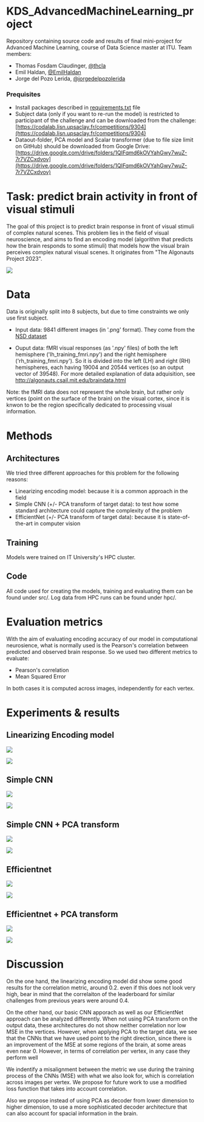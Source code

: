 # KDS_AdvancedMachineLearning_project

Repository containing source code and results of final mini-project for Advanced Machine Learning, course of Data Science master at ITU.
Team members:

* Thomas Fosdam Claudinger, [@thcla](https://github.com/thcla)
* Emil Haldan, [@EmilHaldan](https://github.com/EmilHaldan)
* Jorge del Pozo Lerida, [@jorgedelpozolerida](https://github.com/jorgedelpozolerida)

### Prequisites
* Install packages described in [requirements.txt](https://github.com/jorgedelpozolerida/KDS_AdvancedMachineLearning_project/blob/main/requirements.txt) file
* Subject data (only if you want to re-run the model) is restricted to participant of the challenge and can be downloaded from the challenge: [https://codalab.lisn.upsaclay.fr/competitions/9304](https://codalab.lisn.upsaclay.fr/competitions/9304)
* Dataout-folder, PCA model and Scalar transformer (due to file size limit on GitHub) should be downloaded from Google Drive: [https://drive.google.com/drive/folders/1QIFqmd6kOVYahGwy7wuZ-7r7VZCxdvov](https://drive.google.com/drive/folders/1QIFqmd6kOVYahGwy7wuZ-7r7VZCxdvov)

# Task: predict brain activity in front of visual stimuli
The goal of this project is to predict brain response in front of visual stimuli of complex natural scenes. This problem lies in the field of visual neuroscience, and aims to find an encoding model (algorithm that predicts how the brain responds to some stimuli) that models how the visual brain perceives complex natural visual scenes. It originates from "The Algonauts Project 2023".

![](img/task.png)


# Data
Data is originally split into 8 subjects, but due to time constraints we only use first subject.

* Input data: 9841 different images (in '.png' format). They come from the  [NSD  dataset](https://naturalscenesdataset.org/)


* Ouput data: fMRI visual responses (as '.npy' files) of both the left hemisphere ('lh_training_fmri.npy') and the right hemisphere ('rh_training_fmri.npy'). So it is divided into the left (LH) and right (RH) hemispheres, each having 19004 and 20544 vertices (so an output vector of 39548).  For more detailed explanation of data adquisition, see http://algonauts.csail.mit.edu/braindata.html 

Note: the fMRI data does not represent the whole brain, but rather only vertices (point on the surface of the brain) on the visual cortex, since it is knwon to be the region specifically dedicated to processing visual information.

# Methods

## Architectures
We tried three different approaches for this problem for the following reasons:
* Linearizing encoding model: because it is a common approach in the field
* Simple CNN (+/- PCA transform of target data): to test how some standard architecture could capture the complexity of the problem
* EfficientNet (+/- PCA transform of target data): because it is state-of-the-art in computer vision

## Training
Models were trained on IT University's HPC cluster.

## Code
All code used for creating the models, training and evaluating them can be found under src/. Log data from HPC runs can be found under hpc/.

# Evaluation metrics
With the aim of evaluating encoding accuracy of our model in computational neurosience, what is normally used is the Pearson's correlation between predicted and observed brain response. So we used two different metrics to evaluate:

* Pearson's correlation
* Mean Squared Error

In both cases it is computed across images, independently for each vertex.

# Experiments & results

## Linearizing Encoding model
![](img/lin_corr_1.png)

![](img/lin_MSE.png)



## Simple CNN
![](img/CNN_corr.png)

![](img/CNN_MSE.png)



## Simple CNN + PCA transform
![](img/CNN+PCA_corr.png)

![](img/CNN+PCA_MSE.png)



## Efficientnet
![](img/Eff_corr.png)

![](img/Eff_MSE.png)



## Efficientnet + PCA transform
![](img/Eff+PCA_corr.png)

![](img/Eff+PCA_MSE.png)



# Discussion
On the one hand, the linearizing encoding model did show some good results for the correlation metric, around 0.2. even if this does not look  very high, bear in mind that the correlaiton of the leaderboard for similar challenges from previous years were around 0.4.

On the other hand, our basic CNN apporach as well as our EfficientNet approach can be analyzed differently. When not using PCA transform on the output data, these architectures do not show neither correlation nor low MSE in the vertices. However, when applying PCA to the target data, we see that the CNNs that we have used point to the right direction, since there is an improvement of the MSE at some regions of the brain, at some areas even near 0. However, in terms of correlation per vertex, in any case they perform well

We indentify a misalignment between the metric we use during the training process of the CNNs (MSE) with what we also look for, which is correlation across images per vertex. We propose for future work to use a modified loss function that takes into account correlation.

Also we propose instead of using PCA as decoder from lower dimension to higher dimension, to use a more sophisticated decoder architecture that can also account for spacial information in the brain.
